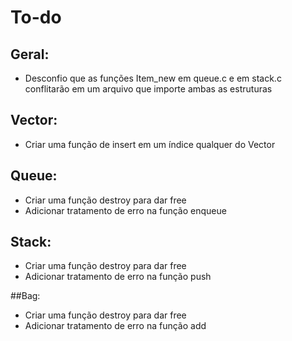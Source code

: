 # To-do

## Geral:
 - Desconfio que as funções Item_new em queue.c e em stack.c conflitarão em um arquivo que importe ambas as estruturas

## Vector:
 - Criar uma função de insert em um índice qualquer do Vector

## Queue:
 - Criar uma função destroy para dar free
 - Adicionar tratamento de erro na função enqueue

## Stack:
 - Criar uma função destroy para dar free
 - Adicionar tratamento de erro na função push

##Bag:
 - Criar uma função destroy para dar free
 - Adicionar tratamento de erro na função add
   
